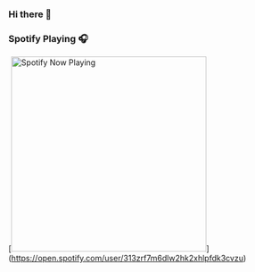 ### Hi there 👋

<!--
**itsgamerxyz/itsgamerxyz** is a ✨ _special_ ✨ repository because its `README.md` (this file) appears on your GitHub profile.

Here are some ideas to get you started:

- 🔭 I’m currently working on ...
- 🌱 I’m currently learning ...
- 👯 I’m looking to collaborate on ...
- 🤔 I’m looking for help with ...
- 💬 Ask me about ...
- 📫 How to reach me: ...
- 😄 Pronouns: ...
- ⚡ Fun fact: ...
-->

### Spotify Playing 🎧
[<img src="https://spotifyplaying-git-master-itsgamerxyz.vercel.app/api/spotify-playing" alt="Spotify Now Playing" width="350" />]
(https://open.spotify.com/user/313zrf7m6dlw2hk2xhlpfdk3cvzu)
